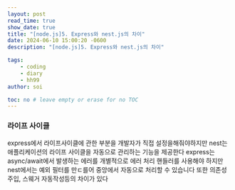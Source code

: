 ```yaml
---
layout: post
read_time: true
show_date: true
title: "[node.js]5. Express와 nest.js의 차이"
date: 2024-06-10 15:00:20 -0600
description: "[node.js]5. Express와 nest.js의 차이"

tags: 
    - coding
    - diary
    - hh99
author: soi

toc: no # leave empty or erase for no TOC
---
```

### 라이프 사이클
express에서 라이프사이클에 관한 부분을 개발자가 직접 설정을해줘야하지만 nest는 애플리케이션의 라이프 사이클을 자동으로 관리하는 기능을 제공한다
express는 async/await에서 발생하는 에러를 개별적으로 에러 처리 핸들러를 사용해야 하지만 nest에서는 예외 필터를 만ㄷ를어 중앙에서 자동으로 처리할 수 있습니다
또한 의존성 주입, 스웨거 자동작성등의 차이가 있다